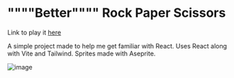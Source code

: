 # """"Better"""" Rock Paper Scissors

Link to play it [here](https://roberika.github.io/roberika-rock-paper-scissor/)

A simple project made to help me get familiar with React. Uses React along with Vite and Tailwind. Sprites made with Aseprite.

![image](https://github.com/roberika/roberika-rock-paper-scissor/assets/40657895/29bb6247-9b7d-42e6-88a5-f22498430c03)
